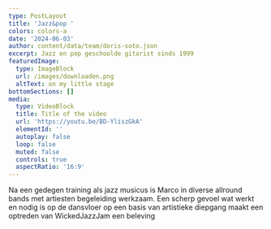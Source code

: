 ```yaml
---
type: PostLayout
title: 'Jazz&pop '
colors: colors-a
date: '2024-06-03'
author: content/data/team/doris-soto.json
excerpt: Jazz en pop geschoolde gitarist sinds 1999
featuredImage:
  type: ImageBlock
  url: /images/downloaden.png
  altText: on my little stage
bottomSections: []
media:
  type: VideoBlock
  title: Title of the video
  url: 'https://youtu.be/BD-YliszGkA'
  elementId: ''
  autoplay: false
  loop: false
  muted: false
  controls: true
  aspectRatio: '16:9'
---
```

Na een gedegen training als jazz musicus is Marco in diverse allround bands met artiesten begeleiding werkzaam. Een scherp gevoel wat werkt en nodig is op de dansvloer op een basis van artistieke diepgang maakt een optreden van WickedJazzJam een beleving
